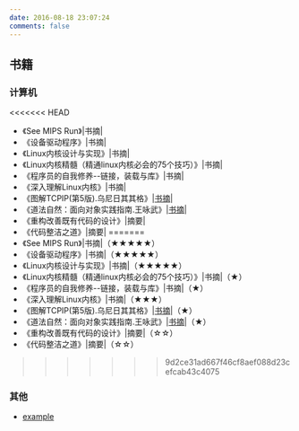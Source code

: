 ```yaml
---
date: 2016-08-18 23:07:24
comments: false
---
```



## 书籍

### 计算机
<<<<<<< HEAD
- 《See MIPS Run》|书摘|
- 《设备驱动程序》|书摘|
- 《Linux内核设计与实现》|书摘|
- 《Linux内核精髓（精通linux内核必会的75个技巧）》|书摘|
- 《程序员的自我修养--链接，装载与库》|书摘|
- 《深入理解Linux内核》|书摘|
- 《图解TCPIP(第5版).乌尼日其其格》|[书摘](diagram_tcp_ip_5)|
- 《道法自然：面向对象实践指南.王咏武》|[书摘](the_guide_object-oriented_practice)|
- 《重构改善既有代码的设计》|摘要|
- 《代码整洁之道》|摘要|
=======
- 《See MIPS Run》|书摘|（★★★★★）
- 《设备驱动程序》|书摘|（★★★★★）
- 《Linux内核设计与实现》|书摘|（★★★★★）
- 《Linux内核精髓（精通linux内核必会的75个技巧）》|书摘|（★）
- 《程序员的自我修养--链接，装载与库》|书摘|（★）
- 《深入理解Linux内核》|书摘|（★★★）
- 《图解TCPIP(第5版).乌尼日其其格》|[书摘](diagram_tcp_ip_5)|（★）
- 《道法自然：面向对象实践指南.王咏武》|[书摘](the_guide_object-oriented_practice)|（★）
- 《重构改善既有代码的设计》|摘要|（☆☆）
- 《代码整洁之道》|摘要|（☆☆）
>>>>>>> 9d2ce31ad667f46cf8aef088d23cefcab43c4075


### 其他
* [example](example)
